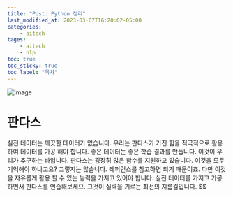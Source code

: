 ```yaml
---
title: "Post: Python 정리"
last_modified_at: 2023-03-07T16:20:02-05:00
categories:
    - aitech
tages:
    - aitech
    - nlp
toc: true
toc_sticky: true
toc_label: "목차"
---
```



![image](../../../image/aitech.png)

<script src="https://gist.github.com/yunjinchoidev/5422bce878af5cfa31bf644662ea15e3.js"></script>


# 판다스
실전 데이터는 깨끗한 데이터가 없습니다. 우리는 판다스가 가진 힘을 적극적으로 활용하여 데이터를 가공 해야 합니다. 좋은 데이터는 좋은 학습 결과를 만듭니다. 이것이 우리가 추구하는 바입니다. 판다스는 굉장히 많은 함수를 지원하고 있습니다. 이것을 모두 기억해야 하냐고요? 그렇지는 않습니다. 레퍼런스를 참고하면 되기 때문이죠. 다만 이것을 자유롭게 활용 할 수 있는 능력을 가지고 있어야 합니다. 실전 데이터를 가지고 가공하면서 판다스를 연습해보세요. 그것이 실력을 기르는 최선의 지름길입니다. $$
  